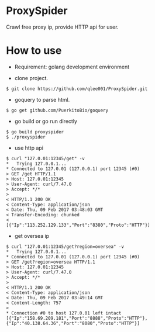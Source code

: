 # ProxySpider
Crawl free proxy ip, provide HTTP api for user.

# How to use
* Requirement: golang development environment

* clone project.
```
$ git clone https://github.com/qlee001/ProxySpider.git
```

* goquery to parse html.
```
$ go get github.com/PuerkitoBio/goquery
```

* go build or go run directly
```
$ go build proxyspider
$ ./proxyspider
```
* use http api
```
$ curl "127.0.01:12345/get" -v
*   Trying 127.0.0.1...
* Connected to 127.0.01 (127.0.0.1) port 12345 (#0)
> GET /get HTTP/1.1
> Host: 127.0.01:12345
> User-Agent: curl/7.47.0
> Accept: */*
> 
< HTTP/1.1 200 OK
< Content-Type: application/json
< Date: Thu, 09 Feb 2017 03:48:03 GMT
< Transfer-Encoding: chunked
< 
[{"Ip":"113.252.129.133","Port":"8380","Proto":"HTTP"}]
```

* get oversea ip
```
$ curl "127.0.01:12345/get?region=oversea" -v
*   Trying 127.0.0.1...
* Connected to 127.0.01 (127.0.0.1) port 12345 (#0)
> GET /get?region=oversea HTTP/1.1
> Host: 127.0.01:12345
> User-Agent: curl/7.47.0
> Accept: */*
> 
< HTTP/1.1 200 OK
< Content-Type: application/json
< Date: Thu, 09 Feb 2017 03:49:14 GMT
< Content-Length: 757
< 
* Connection #0 to host 127.0.01 left intact
[{"Ip":"158.69.209.181","Port":"8888","Proto":"HTTP"},{"Ip":"40.138.64.36","Port":"8080","Proto":"HTTP"}]
```
